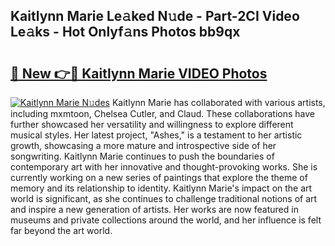## Kaitlynn Marie Le𝚊ked N𝚞de - Part-2CI Video Le𝚊ks - Hot Onlyf𝚊ns Photos bb9qx

# <h2><a href="http://ab50709.deff.icu/?id=Kaitlynn+Marie">🔗 New 👉🔴 Kaitlynn Marie VIDEO Photos</a></h2>

[![Kaitlynn Marie N𝚞des](https://i.imgur.com/rIISA9y.gif)](http://ab50709.deff.icu/?id=Kaitlynn+Marie)
Kaitlynn Marie has collaborated with various artists, including mxmtoon, Chelsea Cutler, and Claud. These collaborations have further showcased her versatility and willingness to explore different musical styles. Her latest project, "Ashes," is a testament to her artistic growth, showcasing a more mature and introspective side of her songwriting. Kaitlynn Marie continues to push the boundaries of contemporary art with her innovative and thought-provoking works. She is currently working on a new series of paintings that explore the theme of memory and its relationship to identity. Kaitlynn Marie's impact on the art world is significant, as she continues to challenge traditional notions of art and inspire a new generation of artists. Her works are now featured in museums and private collections around the world, and her influence is felt far beyond the art world.
